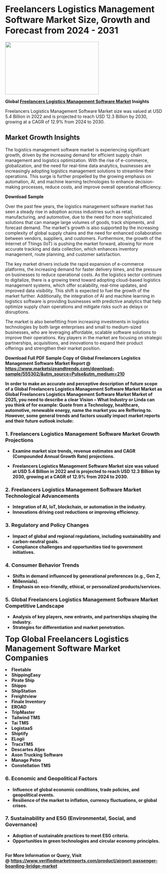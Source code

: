 <H1>Freelancers Logistics Management Software Market Size, Growth and Forecast from 2024 - 2031</H1><img class="aligncenter size-medium wp-image-584254" src="https://thirdeyenews.in/wp-content/uploads/2024/09/Global-Market-Research-300x168.jpeg" alt="" width="300" height="168" /><p><strong>Global&nbsp;<a href="https://www.marketsizeandtrends.com/download-sample/555302/&amp;utm_source=Pulse&amp;utm_medium=210">Freelancers Logistics Management Software Market</a> Insights</strong></p><p>Freelancers Logistics Management Software Market size was valued at USD 5.4 Billion in 2022 and is projected to reach USD 12.3 Billion by 2030, growing at a CAGR of 12.9% from 2024 to 2030.</p><p><h2>Market Growth Insights</h2> <p>The logistics management software market is experiencing significant growth, driven by the increasing demand for efficient supply chain management and logistics optimization. With the rise of e-commerce, globalization, and the need for real-time data analytics, businesses are increasingly adopting logistics management solutions to streamline their operations. This surge is further propelled by the growing emphasis on automation, AI, and machine learning technologies to enhance decision-making processes, reduce costs, and improve overall operational efficiency.</p> <p><strong>Download Sample</strong></p> <p>Over the past few years, the logistics management software market has seen a steady rise in adoption across industries such as retail, manufacturing, and automotive, due to the need for more sophisticated solutions that can manage large volumes of goods, track shipments, and forecast demand. The market's growth is also supported by the increasing complexity of global supply chains and the need for enhanced collaboration between vendors, suppliers, and customers. Furthermore, the growth of the Internet of Things (IoT) is pushing the market forward, allowing for more accurate tracking and data collection, which enhances inventory management, route planning, and customer satisfaction.</p> <p>The key market drivers include the rapid expansion of e-commerce platforms, the increasing demand for faster delivery times, and the pressure on businesses to reduce operational costs. As the logistics sector continues to digitalize, there is a growing trend toward adopting cloud-based logistics management systems, which offer scalability, real-time updates, and improved data visibility. This shift is expected to fuel the growth of the market further. Additionally, the integration of AI and machine learning in logistics software is providing businesses with predictive analytics that help optimize supply chain operations and mitigate risks such as delays or disruptions.</p> <p>The market is also benefitting from increasing investments in logistics technologies by both large enterprises and small to medium-sized businesses, who are leveraging affordable, scalable software solutions to improve their operations. Key players in the market are focusing on strategic partnerships, acquisitions, and innovations to expand their product offerings and strengthen their market position.</p> <p><strong></p><p><span class=""><strong>Download Full PDF Sample Copy of Global Freelancers Logistics Management Software Market Report</strong> @ <a href="https://www.marketsizeandtrends.com/download-sample/555302/&amp;utm_source=Pulse&amp;utm_medium=210" target="_blank">https://www.marketsizeandtrends.com/download-sample/555302/&amp;utm_source=Pulse&amp;utm_medium=210</a></span></p><p>In order to make an accurate and perceptive description of future scope of a Global&nbsp;Freelancers Logistics Management Software Market Market as Global&nbsp;Freelancers Logistics Management Software Market Market of 2025, you need to describe a clear Vision &ndash; What Industry or Linda can you think of for example: Quote from a Technology, healthcare, automotive, renewable energy, name the market you are Reffering to. However, some general trends and factors usually impact market reports and their future outlook include:</p><h3>1.&nbsp;<strong>Freelancers Logistics Management Software Market Growth Projections</strong></h3><ul><li>Examine market size trends, revenue estimates and CAGR (Compounded Annual Growth Rate) projections.</li><li><p>Freelancers Logistics Management Software Market size was valued at USD 5.4 Billion in 2022 and is projected to reach USD 12.3 Billion by 2030, growing at a CAGR of 12.9% from 2024 to 2030.</p></li></ul><h3>2.&nbsp;<strong>Freelancers Logistics Management Software Market Technological Advancements</strong></h3><ul><li>Integration of AI, IoT, blockchain, or automation in the industry.</li><li>Innovations driving cost reductions or improving efficiency.</li></ul><h3>3.&nbsp;<strong>Regulatory and Policy Changes</strong></h3><ul><li>Impact of global and regional regulations, including sustainability and carbon-neutral goals.</li><li>Compliance challenges and opportunities tied to government initiatives.</li></ul><h3>4.&nbsp;<strong>Consumer Behavior Trends</strong></h3><ul><li>Shifts in demand influenced by generational preferences (e.g., Gen Z, Millennials).</li><li>Emphasis on eco-friendly, ethical, or personalized products/services.</li></ul><h3>5.&nbsp;<strong>Global Freelancers Logistics Management Software Market Competitive Landscape</strong></h3><ul><li>Analysis of key players, new entrants, and partnerships shaping the industry.</li><li>Strategies for differentiation and market penetration.</li></ul><p data-pm-slice="1 1 []"><span style="color: inherit; font-family: inherit; font-size: 25px;">Top Global Freelancers Logistics Management Software Market Companies</span></p><div class="" data-test-id=""><p><li>Fleetable</li><li> ShippingEasy</li><li> Pirate Ship</li><li> Shippo</li><li> ShipStation</li><li> Freightview</li><li> Finale Inventory</li><li> EROAD</li><li> TripMaster</li><li> Tailwind TMS</li><li> Tai TMS</li><li> LogistaaS</li><li> Shiptify</li><li> ELogii</li><li> TracxTMS</li><li> Descartes Aljex</li><li> Axon Trucking Software</li><li> Manage Petro</li><li> Constellation TMS</li></p></div><h3>6.&nbsp;<strong>Economic and Geopolitical Factors</strong></h3><ul><li>Influence of global economic conditions, trade policies, and geopolitical events.</li><li>Resilience of the market to inflation, currency fluctuations, or global crises.</li></ul><h3>7.&nbsp;<strong>Sustainability and ESG (Environmental, Social, and Governance)</strong></h3><ul><li>Adoption of sustainable practices to meet ESG criteria.</li><li>Opportunities in green technologies and circular economy principles.</li></ul><h2><strong style="font-size: 14px;">For More Information or Query, Visit @&nbsp;</strong><a style="background-color: #ffffff; font-size: 14px;" href="https://www.marketsizeandtrends.com/report/freelancers-logistics-management-software-market/" target="_blank">https://www.verifiedmarketreports.com/product/airport-passenger-boarding-bridge-market</a></h2>
